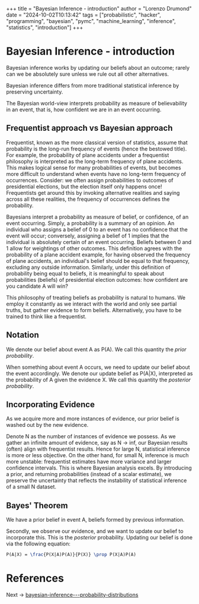 +++
title = "Bayesian Inference - introduction"
author = "Lorenzo Drumond"
date = "2024-10-02T10:13:42"
tags = ["probabilistic",  "hacker",  "programming",  "bayesian",  "pymc",  "machine_learning",  "inference",  "statistics",  "introduction"]
+++


# Bayesian Inference - introduction

Bayesian inference works by updating our beliefs about an outcome; rarely can we be absolutely sure unless we rule out all other alternatives.

Bayesian inference differs from more traditional statistical inference by preserving uncertainty.

The Bayesian world-view interprets probability as measure of believability in an event, that is, how confident we are in an event occurring.

## Frequentist approach vs Bayesian approach

Frequentist, known as the more classical version of statistics, assume that probability is the long-run frequency of events (hence the bestowed title). For example, the probability of plane accidents under a frequentist philosophy is interpreted as the long-term frequency of plane accidents. This makes logical sense for many probabilities of events, but becomes more difficult to understand when events have no long-term frequency of occurrences. Consider: we often assign probabilities to outcomes of presidential elections, but the election itself only happens once! Frequentists get around this by invoking alternative realities and saying across all these realities, the frequency of occurrences defines the probability.

Bayesians interpret a probability as measure of belief, or confidence, of an event occurring. Simply, a probability is a summary of an opinion. An individual who assigns a belief of 0 to an event has no confidence that the event will occur; conversely, assigning a belief of 1 implies that the individual is absolutely certain of an event occurring. Beliefs between 0 and 1 allow for weightings of other outcomes. This definition agrees with the probability of a plane accident example, for having observed the frequency of plane accidents, an individual's belief should be equal to that frequency, excluding any outside information. Similarly, under this definition of probability being equal to beliefs, it is meaningful to speak about probabilities (beliefs) of presidential election outcomes: how confident are you candidate A will win?

This philosophy of treating beliefs as probability is natural to humans. We employ it constantly as we interact with the world and only see partial truths, but gather evidence to form beliefs. Alternatively, you have to be trained to think like a frequentist.

## Notation

We denote our belief about event A as P(A). We call this quantity the _prior probability_.

When something about event A occurs, we need to update our belief about the event accordingly. We denote our update belief as P(A|X), interpreted as the probability of A given the evidence X. We call this quantity the _posterior probability_.


## Incorporating Evidence

As we acquire more and more instances of evidence, our prior belief is washed out by the new evidence.

Denote N as the number of instances of evidence we possess. As we gather an infinite amount of evidence, say as N -> inf, our Bayesian results (often) align with frequentist results. Hence for large N, statistical inference is more or less objective. On the other hand, for small N, inference is much more unstable: frequentist estimates have more variance and larger confidence intervals. This is where Bayesian analysis excels. By introducing a prior, and returning probabilities (instead of a scalar estimate), we preserve the uncertainty that reflects the instability of statistical inference of a small N dataset.

## Bayes' Theorem

We have a prior belief in event A, beliefs formed by previous information.

Secondly, we observe our evidence, and we want to update our belief to incorporate this. This is the _posterior_ probability. Updating our belief is done via the following equation:

```latex
P(A|X) = \frac{P(X|A)P(A)}{P(X)} \prop P(X|A)P(A)
```

# References

Next -> [bayesian-inference---probability-distributions](/wiki/bayesian-inference---probability-distributions/)
